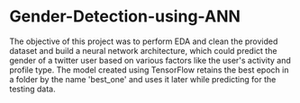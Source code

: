 # Gender-Detection-using-ANN
The objective of this project was to perform EDA and clean the provided dataset and build a neural network architecture, which could predict the gender of a twitter user based on various factors like the user's activity and profile type. 
The model created using TensorFlow retains the best epoch in a folder by the name 'best_one' and uses it later while predicting for the testing data.
